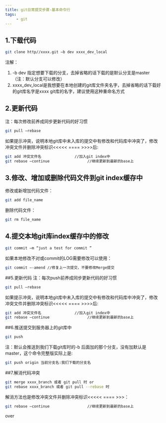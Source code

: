 ```yaml
---
title: git日常提交步骤-基本命令行
tags:
     - git
---
```

## 1.下载代码

``` bash
git clone http//xxxx.git –b dev xxxx_dev_local
```
<!--more-->
注解：
1)   -b dev   指定想要下载的分支，去掉省略的话下载的是默认分支是master（注：默认分支可以修改）
2)   xxxx_dev_local是我想要在本地创建的git库文件夹名字，去掉省略的话下载好的git库名字是xxxx git库的名字，建议使用这种重命名方式

## 2.更新代码

注：每次修改前养成同步更新代码的好习惯
``` bash
git pull –rebase
```
如果提示冲突，说明本地git库中未入库的提交中有修改和代码库中冲突了，修改冲突文件并删除冲突标识<<<<< ==== >>>>后:
``` bash
git add 冲突文件名               //加入git index中
git rebase –continue                 //继续更新到最新的base上
```


## 3.修改、增加或删除代码文件到git index缓存中

修改或新增加代码文件：
``` bash
git add file_name
```
删除代码文件：
``` bash
git rm file_name
```
## 4.提交本地git库index缓存中的修改
``` bash
git commit –m “just a test for commit ”
```
如果本地修改不对或commit的LOG需要修改可以使用：
``` bash
git commit –-amend //修复上一次提交，不要修改Merge提交
```
##5.更新代码
注：每次push前养成同步更新代码的好习惯
``` bash
git pull –rebase
```
如果提示冲突，说明本地git库中未入库的提交中有修改和代码库中冲突了，修改冲突文件并删除冲突标识<<<<< ==== >>>>后:
``` bash
git add 冲突文件名               //加入git index中
git rebase –continue                 //继续更新到最新的base上
```
##6.推送提交到服务器上的git库中
``` bash
git push
```
注：默认会推送到我们下载git库时的-b 后面加的那个分支，没有加默认是master，这个命令完整版实际上是:
``` bash
git push origin 当前分支名:我们下载的分支名
```
##7.解消代码冲突
``` bash
git merge xxxx_branch 或者 git pull 时 or
git rebase xxxx_branch 或者 git pull --rebase 时
```
解消方法也是修改冲突文件并删除冲突标识<<<<< ==== >>>：
``` bash
git rebase –continue                 //继续更新到最新的base上
```

over